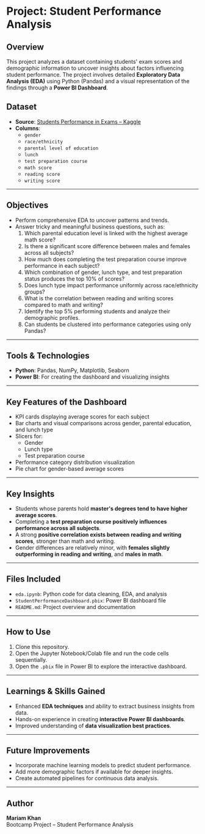 # Project: Student Performance Analysis

## Overview
This project analyzes a dataset containing students' exam scores and demographic information to uncover insights about factors influencing student performance. The project involves detailed **Exploratory Data Analysis (EDA)** using Python (Pandas) and a visual representation of the findings through a **Power BI Dashboard**.


## Dataset
- **Source**: [Students Performance in Exams – Kaggle](https://www.kaggle.com/datasets/spscientist/students-performance-in-exams)
- **Columns**:
  - `gender`
  - `race/ethnicity`
  - `parental level of education`
  - `lunch`
  - `test preparation course`
  - `math score`
  - `reading score`
  - `writing score`

---

## Objectives
- Perform comprehensive EDA to uncover patterns and trends.
- Answer tricky and meaningful business questions, such as:
  1. Which parental education level is linked with the highest average math score?
  2. Is there a significant score difference between males and females across all subjects?
  3. How much does completing the test preparation course improve performance in each subject?
  4. Which combination of gender, lunch type, and test preparation status produces the top 10% of scores?
  5. Does lunch type impact performance uniformly across race/ethnicity groups?
  6. What is the correlation between reading and writing scores compared to math and writing?
  7. Identify the top 5% performing students and analyze their demographic profiles.
  8. Can students be clustered into performance categories using only Pandas?

---

## Tools & Technologies
- **Python**: Pandas, NumPy, Matplotlib, Seaborn
- **Power BI**: For creating the dashboard and visualizing insights

---

## Key Features of the Dashboard
- KPI cards displaying average scores for each subject
- Bar charts and visual comparisons across gender, parental education, and lunch type
- Slicers for:
  - Gender
  - Lunch type
  - Test preparation course
- Performance category distribution visualization
- Pie chart for gender-based average scores

---

## Key Insights
- Students whose parents hold **master's degrees tend to have higher average scores**.
- Completing a **test preparation course positively influences performance across all subjects**.
- A strong **positive correlation exists between reading and writing scores**, stronger than math and writing.
- Gender differences are relatively minor, with **females slightly outperforming in reading and writing**, and **males in math**.

---

## Files Included
- `eda.ipynb`: Python code for data cleaning, EDA, and analysis
- `StudentPerformanceDashboard.pbix`: Power BI dashboard file
- `README.md`: Project overview and documentation

---

## How to Use
1. Clone this repository.
2. Open the Jupyter Notebook/Colab file and run the code cells sequentially.
3. Open the `.pbix` file in Power BI to explore the interactive dashboard.

---

## Learnings & Skills Gained
- Enhanced **EDA techniques** and ability to extract business insights from data.
- Hands-on experience in creating **interactive Power BI dashboards**.
- Improved understanding of **data visualization best practices**.

---

## Future Improvements
- Incorporate machine learning models to predict student performance.
- Add more demographic factors if available for deeper insights.
- Create automated pipelines for continuous data analysis.

---

## Author
**Mariam Khan**  
Bootcamp Project – Student Performance Analysis  
